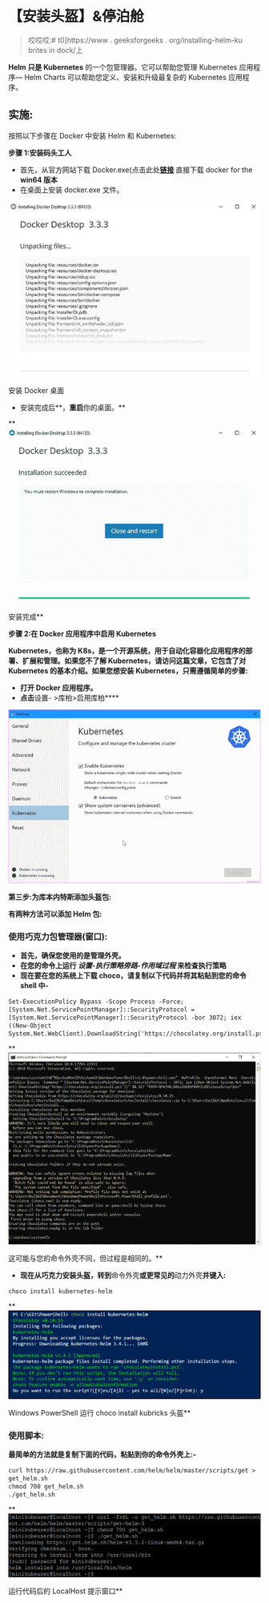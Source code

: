 # 【安装头盔】&停泊舱

> 哎哎哎:# t0]https://www . geeksforgeeks . org/installing-helm-ku brites in dock/上

**Helm 只是 Kubernetes** 的一个包管理器。它可以帮助您管理 Kubernetes 应用程序— Helm Charts 可以帮助您定义、安装和升级最复杂的 Kubernetes 应用程序。

## 实施:

按照以下步骤在 Docker 中安装 Helm 和 Kubernetes:

**步骤 1:安装码头工人**

*   首先，从官方网站下载 Docker.exe(点击此处[**链接**](https://desktop.docker.com/win/stable/amd64/Docker%20Desktop%20Installer.exe?utm_source=docker&utm_medium=webreferral&utm_campaign=dd-smartbutton&utm_location=header) 直接下载 docker for the **win64 版本**
*   在桌面上安装 docker.exe 文件。

![](img/c38539c9c6a078243d8dc7829640f91c.png)

安装 Docker 桌面

*   安装完成后**，**重启**你的桌面。**

**![](img/c78c316534b29ff6b440675072cf00b4.png)

安装完成** 

****步骤 2:在 Docker 应用程序中启用 Kubernetes****

**Kubernetes，也称为 K8s，是一个开源系统，用于自动化容器化应用程序的部署、扩展和管理。如果您不了解 Kubernetes，请访问这篇文章，它包含了对 Kubernetes 的基本介绍。如果您想安装 Kubernetes，只需遵循简单的步骤:**

*   **打开 Docker 应用程序。**
*   **点击**设置- >库柏>启用库柏****

**![](img/76921e1b8c6d61287aed28e5abafc5c6.png)**

****第三步:为库本内特斯添加头盔包:****

**有两种方法可以添加 Helm 包:**

### **使用巧克力包管理器(窗口):**

*   **首先，确保您使用的是管理外壳。**
*   **在您的命令上运行 ***设置-执行策略旁路-作用域过程*** 来检查执行策略**
*   **现在要在您的系统上下载 choco，请复制以下代码并将其粘贴到您的命令 shell 中-**

```
Set-ExecutionPolicy Bypass -Scope Process -Force; [System.Net.ServicePointManager]::SecurityProtocol = [System.Net.ServicePointManager]::SecurityProtocol -bor 3072; iex ((New-Object System.Net.WebClient).DownloadString('https://chocolatey.org/install.ps1'))
```

**![](img/26c398dbdfbdce762eafce83dcb9cc2c.png)

这可能与您的命令外壳不同，但过程是相同的。** 

*   **现在从巧克力安装头盔，转到**命令外壳**或更常见的**动力外壳**并键入:**

```
choco install kubernetes-helm
```

**![PowerShell ](img/b057f628eb388f042bfdb068564716f2.png)

Windows PowerShell 运行 choco install kubricks 头盔** 

### ****使用脚本:****

**最简单的方法就是复制下面的代码，粘贴到你的命令外壳上:-**

```
curl https://raw.githubusercontent.com/helm/helm/master/scripts/get > get_helm.sh
chmod 700 get_helm.sh
./get_helm.sh
```

**![](img/93777a2bb708e92a9beec26296a38445.png)

运行代码后的 LocalHost 提示窗口**